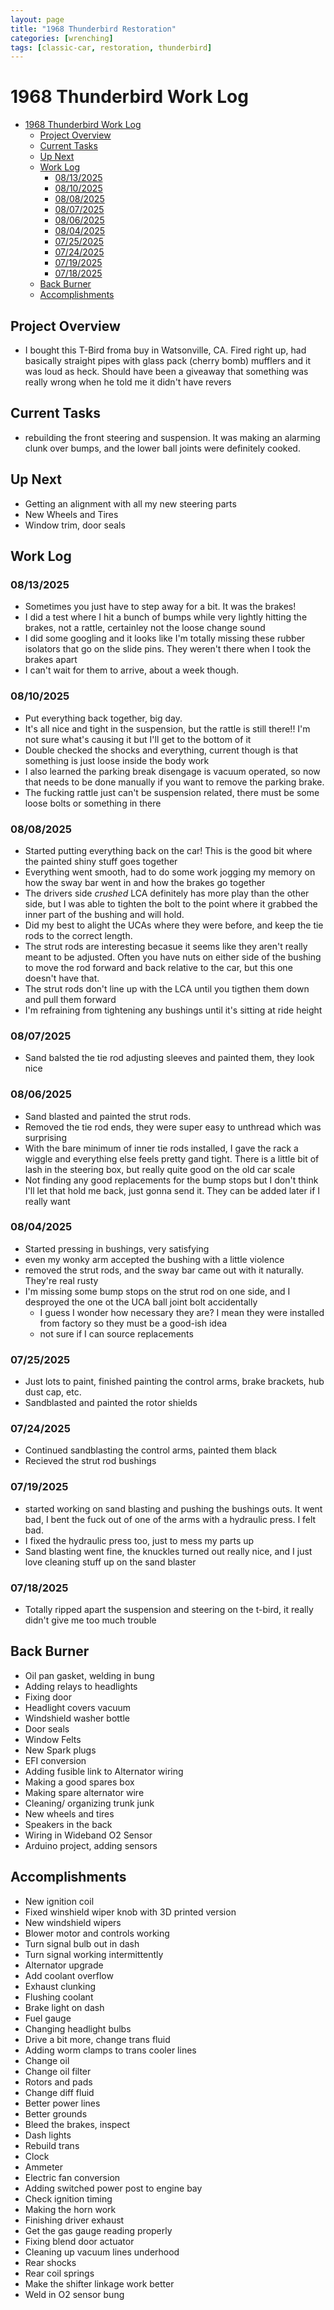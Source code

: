 ```yaml
---
layout: page
title: "1968 Thunderbird Restoration"
categories: [wrenching]
tags: [classic-car, restoration, thunderbird]
---
```


# 1968 Thunderbird Work Log


- [1968 Thunderbird Work Log](#1968-thunderbird-work-log)
  - [Project Overview](#project-overview)
  - [Current Tasks](#current-tasks)
  - [Up Next](#up-next)
  - [Work Log](#work-log)
    - [08/13/2025](#08132025)
    - [08/10/2025](#08102025)
    - [08/08/2025](#08082025)
    - [08/07/2025](#08072025)
    - [08/06/2025](#08062025)
    - [08/04/2025](#08042025)
    - [07/25/2025](#07252025)
    - [07/24/2025](#07242025)
    - [07/19/2025](#07192025)
    - [07/18/2025](#07182025)
  - [Back Burner](#back-burner)
  - [Accomplishments](#accomplishments)


## Project Overview
- I bought this T-Bird froma buy in Watsonville, CA. Fired right up, had basically straight pipes with glass pack (cherry bomb) mufflers and it was loud as heck. Should have been a giveaway that something was really wrong when he told me it didn't have revers

## Current Tasks
- rebuilding the front steering and suspension. It was making an alarming clunk over bumps, and the lower ball joints were definitely cooked. 

## Up Next
- Getting an alignment with all my new steering parts
- New Wheels and Tires
- Window trim, door seals


## Work Log

### 08/13/2025
- Sometimes you just have to step away for a bit. It was the brakes!
- I did a test where I hit a bunch of bumps while very lightly hitting the brakes, not a rattle, certainley not the loose change sound
- I did some googling and it looks like I'm totally missing these rubber isolators that go on the slide pins. They weren't there when I took the brakes apart
- I can't wait for them to arrive, about a week though.

### 08/10/2025
- Put everything back together, big day. 
- It's all nice and tight in the suspension, but the rattle is still there!! I'm not sure what's causing it but I'll get to the bottom of it
- Double checked the shocks and everything, current though is that something is just loose inside the body work
- I also learned the parking break disengage is vacuum operated, so now that needs to be done manually if you want to remove the parking brake.
- The fucking rattle just can't be suspension related, there must be some loose bolts or something in there

### 08/08/2025
- Started putting everything back on the car! This is the good bit where the painted shiny stuff goes together
- Everything went smooth, had to do some work jogging my memory on how the sway bar went in and how the brakes go together
- The drivers side *crushed* LCA definitely has more play than the other side, but I was able to tighten the bolt to the point where it grabbed the inner part of the bushing and will hold. 
- Did my best to alight the UCAs where they were before, and keep the tie rods to the correct length. 
- The strut rods are interesting becasue it seems like they aren't really meant to be adjusted. Often you have nuts on either side of the bushing to move the rod forward and back relative to the car, but this one doesn't have that. 
- The strut rods don't line up with the LCA until you tigthen them down and pull them forward
- I'm refraining from tightening any bushings until it's sitting at ride height

### 08/07/2025
- Sand balsted the tie rod adjusting sleeves and painted them, they look nice

### 08/06/2025
- Sand blasted and painted the strut rods. 
- Removed the tie rod ends, they were super easy to unthread which was surprising
- With the bare minimum of inner tie rods installed, I gave the rack a wiggle and everything else feels pretty gand tight. There is a little bit of lash in the steering box, but really quite good on the old car scale
- Not finding any good replacements for the bump stops but I don't think I'll let that hold me back, just gonna send it. They can be added later if I really want


### 08/04/2025
- Started pressing in bushings, very satisfying
- even my wonky arm accepted the bushing with a little violence
- removed the strut rods, and the sway bar came out with it naturally. They're real rusty
- I'm missing some bump stops on the strut rod on one side, and I desproyed the one ot the UCA ball joint bolt accidentally
  - I guess I wonder how necessary they are? I mean they were installed from factory so they must be a good-ish idea
  - not sure if I can source replacements

### 07/25/2025
- Just lots to paint, finished painting the control arms, brake brackets, hub dust cap, etc.
- Sandblasted and painted the rotor shields

### 07/24/2025
- Continued sandblasting the control arms, painted them black
- Recieved the strut rod bushings

### 07/19/2025
- started working on sand blasting and pushing the bushings outs. It went bad, I bent the fuck out of one of the arms with a hydraulic press. I felt bad. 
- I fixed the hydraulic press too, just to mess my parts up
- Sand blasting went fine, the knuckles turned out really nice, and I just love cleaning stuff up on the sand blaster


### 07/18/2025
- Totally ripped apart the suspension and steering on the t-bird, it really didn't give me too much trouble




## Back Burner
- Oil pan gasket, welding in bung
- Adding relays to headlights
- Fixing door
- Headlight covers vacuum
- Windshield washer bottle
- Door seals
- Window Felts
- New Spark plugs
- EFI conversion
- Adding fusible link to Alternator wiring
- Making a good spares box
- Making spare alternator wire
- Cleaning/ organizing trunk junk
- New wheels and tires
- Speakers in the back
- Wiring in Wideband O2 Sensor
- Arduino project, adding sensors

## Accomplishments
- New ignition coil
- Fixed winshield wiper knob with 3D printed version
- New windshield wipers
- Blower motor and controls working
- Turn signal bulb out in dash
- Turn signal working intermittently
- Alternator upgrade
- Add coolant overflow
- Exhaust clunking
- Flushing coolant
- Brake light on dash
- Fuel gauge
- Changing headlight bulbs
- Drive a bit more, change trans fluid
- Adding worm clamps to trans cooler lines
- Change oil
- Change oil filter
- Rotors and pads
- Change diff fluid
- Better power lines
- Better grounds
- Bleed the brakes, inspect
- Dash lights
- Rebuild trans
- Clock
- Ammeter
- Electric fan conversion
- Adding switched power post to engine bay
- Check ignition timing
- Making the horn work
- Finishing driver exhaust
- Get the gas gauge reading properly
- Fixing blend door actuator
- Cleaning up vacuum lines underhood
- Rear shocks
- Rear coil springs
- Make the shifter linkage work better
- Weld in O2 sensor bung
